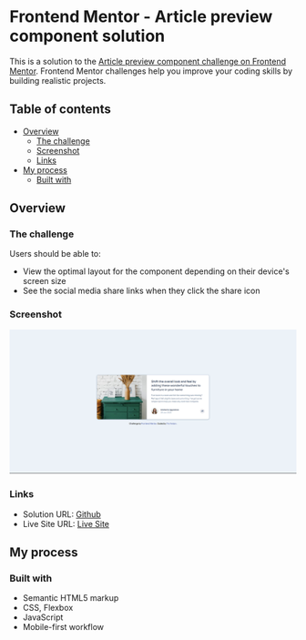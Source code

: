 # Frontend Mentor - Article preview component solution

This is a solution to the [Article preview component challenge on Frontend Mentor](https://www.frontendmentor.io/challenges/article-preview-component-dYBN_pYFT). Frontend Mentor challenges help you improve your coding skills by building realistic projects. 

## Table of contents

- [Overview](#overview)
  - [The challenge](#the-challenge)
  - [Screenshot](#screenshot)
  - [Links](#links)
- [My process](#my-process)
  - [Built with](#built-with)

## Overview

### The challenge

Users should be able to:

- View the optimal layout for the component depending on their device's screen size
- See the social media share links when they click the share icon

### Screenshot

![](./design/desktop-result.png)

### Links

- Solution URL: [Github](https://github.com/timavidon/Article-preview-component)
- Live Site URL: [Live Site](https://your-live-site-url.com)

## My process

### Built with

- Semantic HTML5 markup
- CSS, Flexbox
- JavaScript
- Mobile-first workflow

